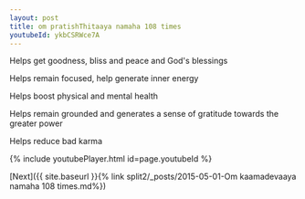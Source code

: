 ```yaml
---
layout: post
title: om pratishThitaaya namaha 108 times
youtubeId: ykbCSRWce7A
---
```

 
 
Helps get goodness, bliss and peace and God's blessings
 
Helps remain focused, help generate inner energy 
 
Helps boost physical and mental health 
 
Helps remain grounded and generates a sense of gratitude towards the greater power 
 
Helps reduce bad karma
 
 
 
 


{% include youtubePlayer.html id=page.youtubeId %}
 
[Next]({{ site.baseurl }}{% link  split2/_posts/2015-05-01-Om kaamadevaaya namaha 108 times.md%})
 
